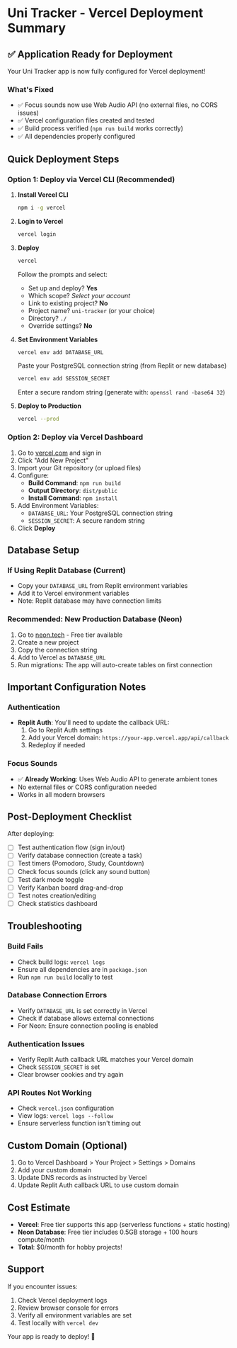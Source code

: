 # Uni Tracker - Vercel Deployment Summary

## ✅ Application Ready for Deployment

Your Uni Tracker app is now fully configured for Vercel deployment!

### What's Fixed
- ✅ Focus sounds now use Web Audio API (no external files, no CORS issues)
- ✅ Vercel configuration files created and tested
- ✅ Build process verified (`npm run build` works correctly)
- ✅ All dependencies properly configured

## Quick Deployment Steps

### Option 1: Deploy via Vercel CLI (Recommended)

1. **Install Vercel CLI**
   ```bash
   npm i -g vercel
   ```

2. **Login to Vercel**
   ```bash
   vercel login
   ```

3. **Deploy**
   ```bash
   vercel
   ```
   
   Follow the prompts and select:
   - Set up and deploy? **Yes**
   - Which scope? *Select your account*
   - Link to existing project? **No**
   - Project name? `uni-tracker` (or your choice)
   - Directory? `./`  
   - Override settings? **No**

4. **Set Environment Variables**
   ```bash
   vercel env add DATABASE_URL
   ```
   Paste your PostgreSQL connection string (from Replit or new database)
   
   ```bash
   vercel env add SESSION_SECRET
   ```
   Enter a secure random string (generate with: `openssl rand -base64 32`)

5. **Deploy to Production**
   ```bash
   vercel --prod
   ```

### Option 2: Deploy via Vercel Dashboard

1. Go to [vercel.com](https://vercel.com) and sign in
2. Click "Add New Project"
3. Import your Git repository (or upload files)
4. Configure:
   - **Build Command**: `npm run build`
   - **Output Directory**: `dist/public`
   - **Install Command**: `npm install`
5. Add Environment Variables:
   - `DATABASE_URL`: Your PostgreSQL connection string
   - `SESSION_SECRET`: A secure random string
6. Click **Deploy**

## Database Setup

### If Using Replit Database (Current)
- Copy your `DATABASE_URL` from Replit environment variables
- Add it to Vercel environment variables
- Note: Replit database may have connection limits

### Recommended: New Production Database (Neon)
1. Go to [neon.tech](https://neon.tech) - Free tier available
2. Create a new project
3. Copy the connection string
4. Add to Vercel as `DATABASE_URL`
5. Run migrations: The app will auto-create tables on first connection

## Important Configuration Notes

### Authentication
- **Replit Auth**: You'll need to update the callback URL:
  1. Go to Replit Auth settings
  2. Add your Vercel domain: `https://your-app.vercel.app/api/callback`
  3. Redeploy if needed

### Focus Sounds
- ✅ **Already Working**: Uses Web Audio API to generate ambient tones
- No external files or CORS configuration needed
- Works in all modern browsers

## Post-Deployment Checklist

After deploying:
- [ ] Test authentication flow (sign in/out)
- [ ] Verify database connection (create a task)
- [ ] Test timers (Pomodoro, Study, Countdown)
- [ ] Check focus sounds (click any sound button)
- [ ] Test dark mode toggle
- [ ] Verify Kanban board drag-and-drop
- [ ] Test notes creation/editing
- [ ] Check statistics dashboard

## Troubleshooting

### Build Fails
- Check build logs: `vercel logs`
- Ensure all dependencies are in `package.json`
- Run `npm run build` locally to test

### Database Connection Errors
- Verify `DATABASE_URL` is set correctly in Vercel
- Check if database allows external connections
- For Neon: Ensure connection pooling is enabled

### Authentication Issues
- Verify Replit Auth callback URL matches your Vercel domain
- Check `SESSION_SECRET` is set
- Clear browser cookies and try again

### API Routes Not Working
- Check `vercel.json` configuration
- View logs: `vercel logs --follow`
- Ensure serverless function isn't timing out

## Custom Domain (Optional)

1. Go to Vercel Dashboard > Your Project > Settings > Domains
2. Add your custom domain
3. Update DNS records as instructed by Vercel
4. Update Replit Auth callback URL to use custom domain

## Cost Estimate

- **Vercel**: Free tier supports this app (serverless functions + static hosting)
- **Neon Database**: Free tier includes 0.5GB storage + 100 hours compute/month
- **Total**: $0/month for hobby projects!

## Support

If you encounter issues:
1. Check Vercel deployment logs
2. Review browser console for errors
3. Verify all environment variables are set
4. Test locally with `vercel dev`

Your app is ready to deploy! 🚀
